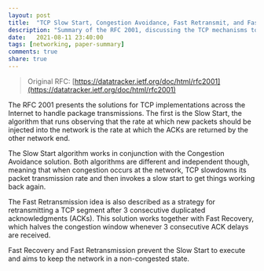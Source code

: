 ```yaml
---
layout: post
title:  "TCP Slow Start, Congestion Avoidance, Fast Retransmit, and Fast Recovery Algorithms"
description: "Summary of the RFC 2001, discussing the TCP mechanisms to handle package transmissions during network congestion."
date:   2021-08-11 23:40:00
tags: [networking, paper-summary]
comments: true
share: true
---
```


> Original RFC: [https://datatracker.ietf.org/doc/html/rfc2001](https://datatracker.ietf.org/doc/html/rfc2001)

The RFC 2001 presents the solutions for TCP implementations across the Internet to handle package transmissions. The first is the Slow Start, the algorithm that runs observing that the rate at which new packets should be injected into the network is the rate at which the ACKs are returned by the other network end.

The Slow Start algorithm works in conjunction with the Congestion Avoidance solution. Both algorithms are different and independent though, meaning that when congestion occurs at the network, TCP slowdowns its packet transmission rate and then invokes a slow start to get things working back again.

The Fast Retransmission idea is also described as a strategy for retransmitting a TCP segment after 3 consecutive duplicated acknowledgments (ACKs). This solution works together with Fast Recovery, which halves the congestion window whenever 3 consecutive ACK delays are received.

Fast Recovery and Fast Retransmission prevent the Slow Start to execute and aims to keep the network in a non-congested state.
